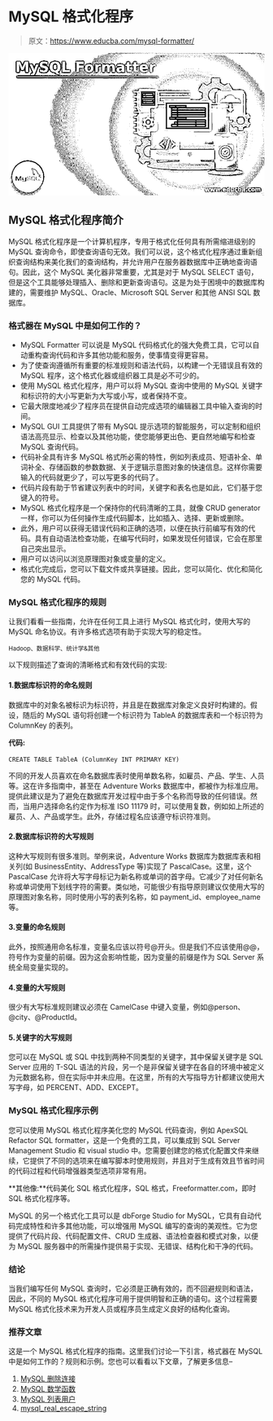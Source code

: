 # MySQL 格式化程序

> 原文：<https://www.educba.com/mysql-formatter/>

![MySQL Formatter](img/6e3880f0c7c9b74f186db33e06631e32.png)



## MySQL 格式化程序简介

MySQL 格式化程序是一个计算机程序，专用于格式化任何具有所需缩进级别的 MySQL 查询命令，即使查询语句无效。我们可以说，这个格式化程序通过重新组织查询结构来美化我们的查询结构，并允许用户在服务器数据库中正确地查询语句。因此，这个 MySQL 美化器非常重要，尤其是对于 MySQL SELECT 语句，但是这个工具能够处理插入、删除和更新查询语句。这是为处于困境中的数据库构建的，需要维护 MySQL、Oracle、Microsoft SQL Server 和其他 ANSI SQL 数据库。

### 格式器在 MySQL 中是如何工作的？

*   MySQL Formatter 可以说是 MySQL 代码格式化的强大免费工具，它可以自动重构查询代码和许多其他功能和服务，使事情变得更容易。
*   为了使查询遵循所有重要的标准规则和语法代码，以构建一个无错误且有效的 MySQL 程序，这个格式化器或组织器工具是必不可少的。
*   使用 MySQL 格式化程序，用户可以将 MySQL 查询中使用的 MySQL 关键字和标识符的大小写更新为大写或小写，或者保持不变。
*   它最大限度地减少了程序员在提供自动完成选项的编辑器工具中输入查询的时间。
*   MySQL GUI 工具提供了带有 MySQL 提示选项的智能服务，可以定制和组织语法高亮显示、检查以及其他功能，使您能够更出色、更自然地编写和检查 MySQL 查询代码。
*   代码补全具有许多 MySQL 格式所必需的特性，例如列表成员、短语补全、单词补全、存储函数的参数数据、关于逻辑示意图对象的快速信息。这样你需要输入的代码就更少了，可以写更多的代码了。
*   代码片段有助于节省建议列表中的时间，关键字和表名也是如此，它们基于您键入的符号。
*   MySQL 格式化程序是一个保持你的代码清晰的工具，就像 CRUD generator 一样，你可以为任何操作生成代码脚本，比如插入、选择、更新或删除。
*   此外，用户可以获得无错误代码和正确的选项，以便在执行前编写有效的代码。具有自动语法检查功能，在编写代码时，如果发现任何错误，它会在那里自己突出显示。
*   用户可以访问以浏览原理图对象或变量的定义。
*   格式化完成后，您可以下载文件或共享链接。因此，您可以简化、优化和简化您的 MySQL 代码。

### MySQL 格式化程序的规则

让我们看看一些指南，允许在任何工具上进行 MySQL 格式化时，使用大写的 MySQL 命名协议。有许多格式选项有助于实现大写的稳定性。

<small>Hadoop、数据科学、统计学&其他</small>

以下规则描述了查询的清晰格式和有效代码的实现:

#### 1.数据库标识符的命名规则

数据库中的对象名被标识为标识符，并且是在数据库对象定义良好时构建的。假设，随后的 MySQL 语句将创建一个标识符为 TableA 的数据库表和一个标识符为 ColumnKey 的表列。

**代码:**

`CREATE TABLE TableA (ColumnKey INT PRIMARY KEY)`

不同的开发人员喜欢在命名数据库表时使用单数名称，如雇员、产品、学生、人员等。这在许多指南中，甚至在 Adventure Works 数据库中，都被作为标准应用。提供此建议是为了避免在数据库开发过程中由于多个名称而导致的任何错误。然而，当用户选择命名约定作为标准 ISO 11179 时，可以使用复数，例如如上所述的雇员、人、产品或学生。此外，存储过程名应该遵守标识符准则。

#### 2.数据库标识符的大写规则

这种大写规则有很多准则。举例来说，Adventure Works 数据库为数据库表和相关列(如 BusinessEntity、AddressType 等)实现了 PascalCase。这里，这个 PascalCase 允许将大写字母标记为新名称或单词的首字母。它减少了对任何新名称或单词使用下划线字符的需要。类似地，可能很少有指导原则建议仅使用大写的原理图对象名称，同时使用小写的表列名称，如 payment_id、employee_name 等。

#### 3.变量的命名规则

此外，按照通用命名标准，变量名应该以符号@开头。但是我们不应该使用@@，符号作为变量的前缀。因为这会影响性能，因为变量的前缀是作为 SQL Server 系统全局变量实现的。

#### 4.变量的大写规则

很少有大写标准规则建议必须在 CamelCase 中键入变量，例如@person、@city、@ProductId。

#### 5.关键字的大写规则

您可以在 MySQL 或 SQL 中找到两种不同类型的关键字，其中保留关键字是 SQL Server 应用的 T-SQL 语法的片段，另一个是非保留关键字在各自的环境中被定义为元数据名称，但在实际中并未应用。在这里，所有的大写指导方针都建议使用大写字母，如 PERCENT、ADD、EXCEPT。

### MySQL 格式化程序示例

您可以使用 MySQL 格式化程序美化您的 MySQL 代码查询，例如 ApexSQL Refactor SQL formatter，这是一个免费的工具，可以集成到 SQL Server Management Studio 和 visual studio 中。您需要创建您的格式化配置文件来继续，它提供了不同的选项来在编写脚本时使用规则，并且对于生成有效且节省时间的代码过程和代码增强器类型选项非常有用。

**其他像:**代码美化 SQL 格式化程序，SQL 格式，Freeformatter.com，即时 SQL 格式化程序等。

MySQL 的另一个格式化工具可以是 dbForge Studio for MySQL，它具有自动代码完成特性和许多其他功能，可以增强用 MySQL 编写的查询的美观性。它为您提供了代码片段、代码配置文件、CRUD 生成器、语法检查器和模式对象，以便为 MySQL 服务器中的所需操作提供易于实现、无错误、结构化和干净的代码。

### 结论

当我们编写任何 MySQL 查询时，它必须是正确有效的，而不回避规则和语法，因此，不同的 MySQL 格式化程序可用于提供明智和正确的语句。这个过程需要 MySQL 格式化技术来为开发人员或程序员生成定义良好的结构化查询。

### 推荐文章

这是一个 MySQL 格式化程序的指南。这里我们讨论一下引言，格式器在 MySQL 中是如何工作的？规则和示例。您也可以看看以下文章，了解更多信息–

1.  [MySQL 删除连接](https://www.educba.com/mysql-delete-join/)
2.  [MySQL 数学函数](https://www.educba.com/mysql-math-functions/)
3.  [MySQL 列表用户](https://www.educba.com/mysql-list-user/)
4.  [mysql_real_escape_string](https://www.educba.com/mysql_real_escape_string/)





